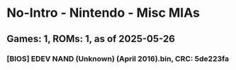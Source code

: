 # No-Intro - Nintendo - Misc MIAs
## Games: 1, ROMs: 1, as of 2025-05-26

### [BIOS] EDEV NAND (Unknown) (April 2016).bin, CRC: 5de223fa
